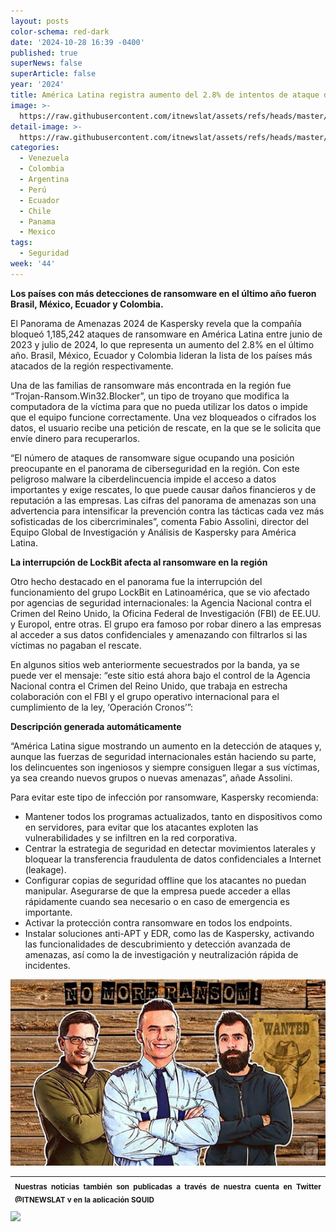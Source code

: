 ```yaml
---
layout: posts
color-schema: red-dark
date: '2024-10-28 16:39 -0400'
published: true
superNews: false
superArticle: false
year: '2024'
title: América Latina registra aumento del 2.8% de intentos de ataque de ransomware
image: >-
  https://raw.githubusercontent.com/itnewslat/assets/refs/heads/master/img/540x320/No-more-Ramson-p.jpg
detail-image: >-
  https://raw.githubusercontent.com/itnewslat/assets/refs/heads/master/img/1024x680/No-more-Ramson-g.jpg
categories:
  - Venezuela
  - Colombia
  - Argentina
  - Perú
  - Ecuador
  - Chile
  - Panama
  - Mexico
tags:
  - Seguridad
week: '44'
---
```

**Los países con más detecciones de ransomware en el último año fueron Brasil, México, Ecuador y Colombia.**

El Panorama de Amenazas 2024 de Kaspersky revela que la compañía bloqueó 1,185,242 ataques de ransomware en América Latina entre junio de 2023 y julio de 2024, lo que representa un aumento del 2.8% en el último año. Brasil, México, Ecuador y Colombia lideran la lista de los países más atacados de la región respectivamente.

Una de las familias de ransomware más encontrada en la región fue “Trojan-Ransom.Win32.Blocker”, un tipo de troyano que modifica la computadora de la víctima para que no pueda utilizar los datos o impide que el equipo funcione correctamente. Una vez bloqueados o cifrados los datos, el usuario recibe una petición de rescate, en la que se le solicita que envíe dinero para recuperarlos.

“El número de ataques de ransomware sigue ocupando una posición preocupante en el panorama de ciberseguridad en la región. Con este peligroso malware la ciberdelincuencia impide el acceso a datos importantes y exige rescates, lo que puede causar daños financieros y de reputación a las empresas. Las cifras del panorama de amenazas son una advertencia para intensificar la prevención contra las tácticas cada vez más sofisticadas de los cibercriminales”, comenta Fabio Assolini, director del Equipo Global de Investigación y Análisis de Kaspersky para América Latina.

**La interrupción de LockBit afecta al ransomware en la región**

Otro hecho destacado en el panorama fue la interrupción del funcionamiento del grupo LockBit en Latinoamérica, que se vio afectado por agencias de seguridad internacionales: la Agencia Nacional contra el Crimen del Reino Unido, la Oficina Federal de Investigación (FBI) de EE.UU. y Europol, entre otras. El grupo era famoso por robar dinero a las empresas al acceder a sus datos confidenciales y amenazando con filtrarlos si las víctimas no pagaban el rescate.

En algunos sitios web anteriormente secuestrados por la banda, ya se puede ver el mensaje: “este sitio está ahora bajo el control de la Agencia Nacional contra el Crimen del Reino Unido, que trabaja en estrecha colaboración con el FBI y el grupo operativo internacional para el cumplimiento de la ley, ‘Operación Cronos’”:

**Descripción generada automáticamente**

“América Latina sigue mostrando un aumento en la detección de ataques y, aunque las fuerzas de seguridad internacionales están haciendo su parte, los delincuentes son ingeniosos y siempre consiguen llegar a sus víctimas, ya sea creando nuevos grupos o nuevas amenazas”, añade Assolini.

Para evitar este tipo de infección por ransomware, Kaspersky recomienda:

- Mantener todos los programas actualizados, tanto en dispositivos como en servidores, para evitar que los atacantes exploten las vulnerabilidades y se infiltren en la red corporativa.
- Centrar la estrategia de seguridad en detectar movimientos laterales y bloquear la transferencia fraudulenta de datos confidenciales a Internet (leakage).
- Configurar copias de seguridad offline que los atacantes no puedan manipular. Asegurarse de que la empresa puede acceder a ellas rápidamente cuando sea necesario o en caso de emergencia es importante.
- Activar la protección contra ransomware en todos los endpoints.
- Instalar soluciones anti-APT y EDR, como las de Kaspersky, activando las funcionalidades de descubrimiento y detección avanzada de amenazas, así como la de investigación y neutralización rápida de incidentes.

![](https://raw.githubusercontent.com/itnewslat/assets/refs/heads/master/img/540x320/No-more-Ramson-p.jpg)

<table style="height: 42px;" width="569">
<tbody>
<tr>
<td style="text-align: justify;"><sub><strong>Nuestras noticias también son publicadas a través de nuestra cuenta en Twitter <a href="https://twitter.com/itnewslat?lang=es">@ITNEWSLAT</a> y en la aplicación <a href="https://squidapp.co/en/">SQUID</a></strong></sub></td>
</tr>
</tbody>
</table>

<img src="https://tracker.metricool.com/c3po.jpg?hash=56f88a41e39ab42c063cc51676587a04"/>